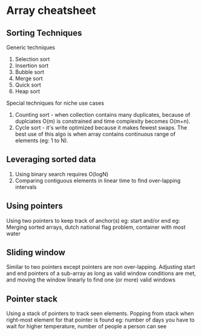 # Array cheatsheet

## Sorting Techniques

Generic techniques
1. Selection sort
2. Insertion sort
3. Bubble sort
4. Merge sort
5. Quick sort
6. Heap sort

Special techniques for niche use cases
1. Counting sort - when collection contains many duplicates, because of duplciates O(m) is constrained and time complexity becomes O(m+n).
2. Cycle sort - it's write optimized because it makes fewest swaps. The best use of this algo is when array contains continuous range of elements (eg: 1 to N).

## Leveraging sorted data
1. Using binary search requires O(logN)
2. Comparing contiguous elements in linear time to find over-lapping intervals

## Using pointers
Using two pointers to keep track of anchor(s) eg: start and/or end eg: Merging sorted arrays, dutch national flag problem, container with most water

## Sliding window
Similar to two pointers except pointers are non over-lapping. Adjusting start and end pointers of a sub-array as long as valid window conditions are met, and moving the window linearly to find one (or more) valid windows

## Pointer stack
Using a stack of pointers to track seen elements. Popping from stack when right-most element for that pointer is found eg: number of days you have to wait for higher temperature, number of people a person can see
